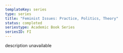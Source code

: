 ```yaml
---
templateKey: series
type: series
title: "Feminist Issues: Practice, Politics, Theory"
status: completed
seriestype: Academic Book Series
seriesID: FI
---
```

description unavailable
